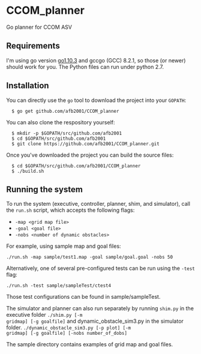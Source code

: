 # CCOM_planner
Go planner for CCOM ASV

## Requirements
I'm using go version <a href="https://golang.org/dl/">go1.10.3</a> and gccgo (GCC) 8.2.1, so those (or newer) should work for you.
The Python files can run under python 2.7.

## Installation
You can directly use the <code>go</code> tool to download the project into your <code>GOPATH</code>:
```
  $ go get github.com/afb2001/CCOM_planner
```
You can also clone the respository yourself:
```
  $ mkdir -p $GOPATH/src/github.com/afb2001
  $ cd $GOPATH/src/github.com/afb2001
  $ git clone https://github.com/afb2001/CCOM_planner.git
```
Once you've downloaded the project you can build the source files:

```
  $ cd $GOPATH/src/github.com/afb2001/CCOM_planner
  $ ./build.sh
```

## Running the system
To run the system (executive, controller, planner, shim, and simulator), call the <code>run.sh</code> script, which accepts the following flags:
<ul>
  <li><code>-map &lt;grid map file&gt;</code></li>
  <li><code>-goal &lt;goal file&gt;</code></li>
  <li><code>-nobs &ltnumber of dynamic obstacles&gt;</code></li>
</ul>
For example, using sample map and goal files:

```
./run.sh -map sample/test1.map -goal sample/goal.goal -nobs 50
```
Alternatively, one of several pre-configured tests can be run using the <code>-test</code> flag:
```
./run.sh -test sample/sampleTest/ctest4
```
Those test configurations can be found in sample/sampleTest.

The simulator and planner can also run separately by running <code>shim.py</code> in the executive folder  <code>./shim.py [-m gridmap] [-g goalfile]</code> and dynamic_obstacle_sim3.py in the simulator folder. <code>./dynamic_obstacle_sim3.py [-p plot] [-m gridmap] [-g goalfile] [-nobs number_of_dobs]</code> 

The sample directory contains examples of grid map and goal files.
